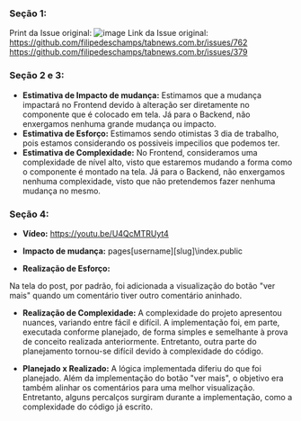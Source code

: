 ### **Seção 1:**
Print da Issue original:
![image](https://user-images.githubusercontent.com/50916242/222919777-0cde97d4-af99-41dd-bcdd-d2917ac41911.png)
Link da Issue original: https://github.com/filipedeschamps/tabnews.com.br/issues/762
https://github.com/filipedeschamps/tabnews.com.br/issues/379

### Seção 2 e 3: 
- **Estimativa de Impacto de mudança:** Estimamos que a mudança impactará no Frontend devido à alteração ser diretamente no componente que é colocado em tela. Já para o Backend, não enxergamos nenhuma grande mudança ou impacto.
- **Estimativa de Esforço:** Estimamos sendo otimistas 3 dia de trabalho, pois estamos considerando os possiveis impecilios que podemos ter.
- **Estimativa de Complexidade:** No Frontend, consideramos uma complexidade de nível alto, visto que estaremos mudando a forma como o componente é montado na tela. Já para o Backend, não enxergamos nenhuma complexidade, visto que não pretendemos fazer nenhuma mudança no mesmo.

### Seção 4:

- **Vídeo:** https://youtu.be/U4QcMTRUyt4
- **Impacto de mudança:** 
pages\[username]\[slug]\index.public


- **Realização de Esforço:**

Na tela do post, por padrão, foi adicionada a visualização do botão "ver mais" quando um comentário tiver outro comentário aninhado.
- **Realização de Complexidade:** 
A complexidade do projeto apresentou nuances, variando entre fácil e difícil. A implementação foi, em parte, executada conforme planejado, de forma simples e semelhante à prova de conceito realizada anteriormente. Entretanto, outra parte do planejamento tornou-se difícil devido à complexidade do código.

- **Planejado x Realizado:**
A lógica implementada diferiu do que foi planejado. Além da implementação do botão "ver mais", o objetivo era também alinhar os comentários para uma melhor visualização. Entretanto, alguns percalços surgiram durante a implementação, como a complexidade do código já escrito.
